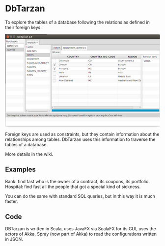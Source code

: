 DbTarzan
========

To explore the tables of a database following the relations as defined in their foreign keys.


![DbTarzan](doc/window.jpeg?raw=true)

Foreign keys are  used as constraints, but they contain information about the relationships among tables. 
DbTarzan uses this information to traverse the tables of a database.

More details in the wiki.

Examples
--------

Bank: find fast who is the owner of a contract, its coupons, its portfolio.
Hospital: find fast all the people that got a special kind of sickness.

You can do the same with standard SQL queries, but in this way it is much faster.

Code
----

DBTarzan is written in Scala, uses JavaFX via ScalaFX for its GUI, uses the actors of Akka, Spray 
(now part of Akka) to read the configurations written in JSON.

